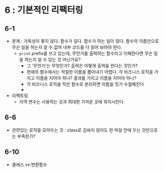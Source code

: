 # 6 : 기본적인 리팩터링

## 6-1

- 문제 : 가독성이 좋지 않다. 함수가 길다. 함수가 하는 일이 많다. 함수의 이름만으로 무슨 일을 하는지 알 수 없어 내부 코드를 다 읽어 보아야 한다.
  - `print` prefix를 쓰고 있는데, 무언가를 출력하는 함수라고 이해한다면 무슨 일을 하는지 알 수 있는 것 아닌가요?
    - 그 '무언가'는 무엇인가? 출력은 어떻게 출력을 한다는 것인가?
    - 현재의 함수에서는 적절한 이름을 뽑아내기 어렵다. 각 비즈니스 로직을 가지고 이름을 지어야 하나? 결과를 가지고 이름을 지어야 하나?
    - 각 비즈니스 로직을 작은 함수로 분리하면 이름을 짓기 수월해진다
    -
- 리팩토링
  - 지역 변수는 사용하는 곳과 최대한 가까운 곳에 위치시킨다.

## 6-6
- 관련있는 로직을 모아두는 것 : class로 감싸지 않아도 한 파일 안에 두는 것만으로는 부족한가?

## 6-10
- 클래스 vs 변환함수
